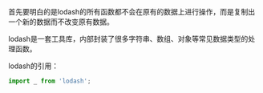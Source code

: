首先要明白的是lodash的所有函数都不会在原有的数据上进行操作，而是复制出一个新的数据而不改变原有数据。

lodash是一套工具库，内部封装了很多字符串、数组、对象等常见数据类型的处理函数。

lodash的引用：

```js
import _ from 'lodash';
```
